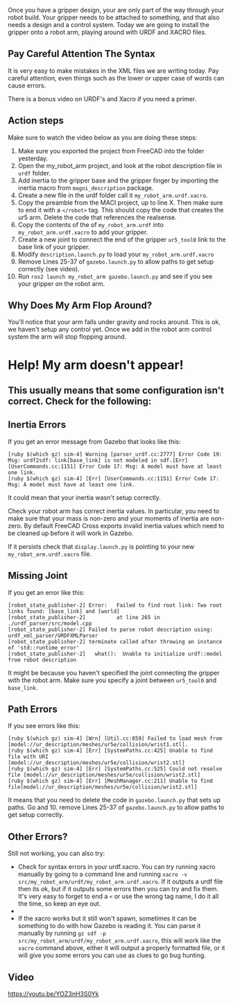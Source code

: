 
Once you have a gripper design, your are only part of the way through your robot build. Your gripper needs to be attached to something, and that also needs a design and a control system. Today we are going to install the gripper onto a robot arm, playing around with URDF and XACRO files. 

## Pay Careful Attention The Syntax

It is very easy to make mistakes in the XML files we are writing today. Pay careful attention, even things such as the lower or upper case of words can cause errors. 

There is a bonus video on URDF's and Xacro if you need a primer. 

## Action steps 

Make sure to watch the video below as you are doing these steps: 

1. Make sure you exported the project from FreeCAD into the folder yesterday. 
3. Open the my_robot_arm project, and look at the robot description file in `urdf` folder. 
4. Add inertia to the gripper base and the gripper finger by importing the inertia macro from `magni_description` package. 
5. Create a new file in the urdf folder call it `my_robot_arm.urdf.xacro`. 
6. Copy the preamble from the MACI project, up to line X. Then make sure to end it with a `</robot>` tag. This should copy the code that creates the ur5 arm. Delete the code that references the realsense. 
7. Copy the contents of the of `my_robot_arm.urdf` into `my_robot_arm.urdf.xacro` to add your gripper. 
8. Create a new joint to connect the end of the gripper `ur5_tool0` link to the base link of your gripper.
9. Modify `description.launch.py` to load your `my_robot_arm.urdf.xacro`
10. Remove Lines 25-37 of `gazebo.launch.py` to allow paths to get setup correctly (see video). 
11. Run `ros2 launch my_robot_arm gazebo.launch.py` and see if you see your gripper on the robot arm. 

##  Why Does My Arm Flop Around?  

You'll notice that your arm falls under gravity and rocks around. This is ok, we haven't setup any control yet. Once we add in the robot arm control system the arm will stop flopping around. 

# Help! My arm doesn't appear!

This usually means that some configuration isn't correct.  Check for the following:
- 

## Inertia Errors 

If you get an error message from Gazebo that looks like this: 

```
[ruby $(which gz) sim-4] Warning [parser_urdf.cc:2777] Error Code 19: Msg: urdf2sdf: link[base_link] is not modeled in sdf.[Err] [UserCommands.cc:1151] Error Code 17: Msg: A model must have at least one link.
[ruby $(which gz) sim-4] [Err] [UserCommands.cc:1151] Error Code 17: Msg: A model must have at least one link.
```
It could mean that your inertia wasn't setup correctly.

Check your robot arm has correct inertia values. In particular, you need to make sure that your mass is non-zero and your moments of inertia are non-zero. By default FreeCAD Cross exports invalid inertia values which need to be cleaned up before it will work in Gazebo. 

If it persists check that `display.launch.py` is pointing to your new `my_robot_arm.urdf.xacro` file.

## Missing Joint

If you get an error like this: 

```
[robot_state_publisher-2] Error:   Failed to find root link: Two root links found: [base_link] and [world]
[robot_state_publisher-2]          at line 265 in ./urdf_parser/src/model.cpp
[robot_state_publisher-2] Failed to parse robot description using: urdf_xml_parser/URDFXMLParser
[robot_state_publisher-2] terminate called after throwing an instance of 'std::runtime_error'
[robot_state_publisher-2]   what():  Unable to initialize urdf::model from robot description
```

It might be because you haven't specified the joint connecting the gripper with the robot arm. Make sure you specify a joint between `ur5_tool0` and `base_link`.

## Path Errors 

If you see errors like this: 

```
[ruby $(which gz) sim-4] [Wrn] [Util.cc:859] Failed to load mesh from [model://ur_description/meshes/ur5e/collision/wrist1.stl].
[ruby $(which gz) sim-4] [Err] [SystemPaths.cc:425] Unable to find file with URI [model://ur_description/meshes/ur5e/collision/wrist2.stl]
[ruby $(which gz) sim-4] [Err] [SystemPaths.cc:525] Could not resolve file [model://ur_description/meshes/ur5e/collision/wrist2.stl]
[ruby $(which gz) sim-4] [Err] [MeshManager.cc:211] Unable to find file[model://ur_description/meshes/ur5e/collision/wrist2.stl]
```

It means that you need to delete the code in `gazebo.launch.py` that sets up paths. Go and 10. remove Lines 25-37 of `gazebo.launch.py` to allow paths to get setup correctly. 

## Other Errors? 
Still not working, you can also try:

- Check for syntax errors in your urdf.xacro. You can try running xacro manually by going to a command line and running `xacro -v src/my_robot_arm/urdf/my_robot_arm.urdf.xacro`. If it outputs a urdf file then its ok, but if it outputs some errors then you can try and fix them. It's very easy to forget to end a `<` or use the wrong tag name, I do it all the time, so keep an eye out. 
-
- If the xacro works but it still won't spawn, sometimes it can be something to do with how Gazebo is reading it. You can parse it manually by running `gz sdf -p src/my_robot_arm/urdf/my_robot_arm.urdf.xacro`, this will work like the `xacro` command above, either it will output a properly formatted file, or it will give you some errors you can use as clues to go bug hunting. 

## Video 


https://youtu.be/YOZ3nH3S0Yk